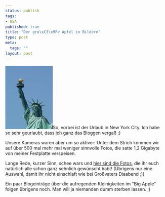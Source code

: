 ```yaml
--- 
status: publish
tags: 
- USA
published: true
title: "Der gro\xC3\x9Fe Apfel in Bildern"
type: post
meta: 
  tags: ""
layout: post
---
```

<img id="image639" src="/media/wp/2006/07/nyc-0717-122900.jpg" alt="Lady Liberty" class="alignright" />So, vorbei ist der Urlaub in New York City. Ich habe so sehr geurlaubt, dass ich ganz das Bloggen vergaß ;)

Unsere Kameras waren aber um so aktiver: Unter dem Strich kommen wir auf über 500 mal mehr mal weniger sinnvolle Fotos, die satte 1,2 Gigabyte von meiner Festplatte verspeisen.

Lange Rede, kurzer Sinn, schee wars und <a href="http://pics.magenson.de/v/usa2005/nyc/">hier sind die Fotos</a>, die ihr euch natürlich alle schon ganz sehnlich gewünscht habt! (Übrigens nur eine Auswahl, damit ihr nicht einschlaft wie bei Großvaters Diaabend ;))

Ein paar Blogeinträge über die aufregenden Kleinigkeiten im "Big Apple" folgen übrigens noch. Man will ja niemanden dumm sterben lassen. ;)
